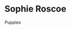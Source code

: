 <html>
<head>
	<meta charset="utf-8">
	<title>Sophie Roscoe</title>
</head>
<body>
	<h1> 
	Sophie Roscoe
	</h1>
	<p>
	Puppies
	</p>
</body>
</html>

